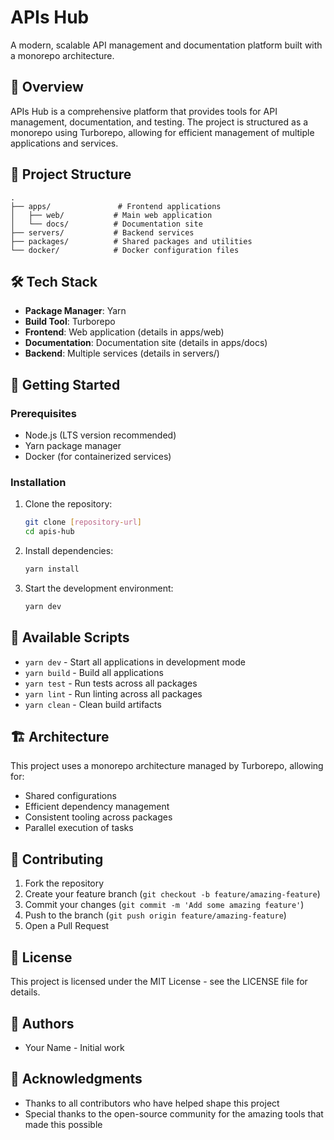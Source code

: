 # APIs Hub

A modern, scalable API management and documentation platform built with a monorepo architecture.

## 🚀 Overview

APIs Hub is a comprehensive platform that provides tools for API management, documentation, and testing. The project is structured as a monorepo using Turborepo, allowing for efficient management of multiple applications and services.

## 📁 Project Structure

```
.
├── apps/               # Frontend applications
│   ├── web/           # Main web application
│   └── docs/          # Documentation site
├── servers/           # Backend services
├── packages/          # Shared packages and utilities
└── docker/            # Docker configuration files
```

## 🛠️ Tech Stack

- **Package Manager**: Yarn
- **Build Tool**: Turborepo
- **Frontend**: Web application (details in apps/web)
- **Documentation**: Documentation site (details in apps/docs)
- **Backend**: Multiple services (details in servers/)

## 🚦 Getting Started

### Prerequisites

- Node.js (LTS version recommended)
- Yarn package manager
- Docker (for containerized services)

### Installation

1. Clone the repository:
   ```bash
   git clone [repository-url]
   cd apis-hub
   ```

2. Install dependencies:
   ```bash
   yarn install
   ```

3. Start the development environment:
   ```bash
   yarn dev
   ```

## 📜 Available Scripts

- `yarn dev` - Start all applications in development mode
- `yarn build` - Build all applications
- `yarn test` - Run tests across all packages
- `yarn lint` - Run linting across all packages
- `yarn clean` - Clean build artifacts

## 🏗️ Architecture

This project uses a monorepo architecture managed by Turborepo, allowing for:
- Shared configurations
- Efficient dependency management
- Consistent tooling across packages
- Parallel execution of tasks

## 🤝 Contributing

1. Fork the repository
2. Create your feature branch (`git checkout -b feature/amazing-feature`)
3. Commit your changes (`git commit -m 'Add some amazing feature'`)
4. Push to the branch (`git push origin feature/amazing-feature`)
5. Open a Pull Request

## 📝 License

This project is licensed under the MIT License - see the LICENSE file for details.

## 👥 Authors

- Your Name - Initial work

## 🙏 Acknowledgments

- Thanks to all contributors who have helped shape this project
- Special thanks to the open-source community for the amazing tools that made this possible
